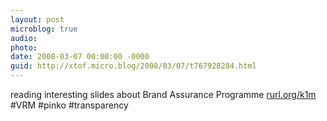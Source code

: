 ```yaml
---
layout: post
microblog: true
audio: 
photo: 
date: 2008-03-07 00:00:00 -0000
guid: http://xtof.micro.blog/2008/03/07/t767928284.html
---
```

reading interesting slides about Brand Assurance Programme [rurl.org/k1m](http://rurl.org/k1m) #VRM #pinko #transparency
